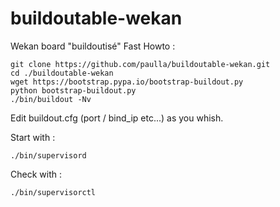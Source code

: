 # buildoutable-wekan
Wekan board "buildoutisé"
Fast Howto :

    git clone https://github.com/paulla/buildoutable-wekan.git
    cd ./buildoutable-wekan
    wget https://bootstrap.pypa.io/bootstrap-buildout.py
    python bootstrap-buildout.py
    ./bin/buildout -Nv

Edit buildout.cfg (port / bind_ip etc...) as you whish.

Start with :

    ./bin/supervisord

Check with :

    ./bin/supervisorctl
